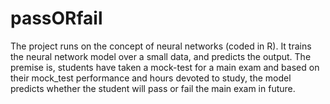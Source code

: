 # passORfail
The project runs on the concept of neural networks (coded in R). It trains the neural network model over a small data, and predicts the output. The premise is, students have taken a mock-test for a main exam and based on their mock_test performance and hours devoted to study, the model predicts whether the student will pass or fail the main exam in future. 
